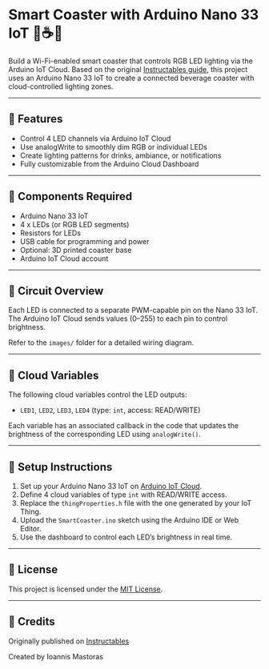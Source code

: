 # Smart Coaster with Arduino Nano 33 IoT 🧠☕💡

Build a Wi-Fi-enabled smart coaster that controls RGB LED lighting via the Arduino IoT Cloud. Based on the original [Instructables guide](https://www.instructables.com/Smart-Coaster-With-Arduino-Nano-33-IoT/), this project uses an Arduino Nano 33 IoT to create a connected beverage coaster with cloud-controlled lighting zones.

---

## 🚀 Features

- Control 4 LED channels via Arduino IoT Cloud
- Use analogWrite to smoothly dim RGB or individual LEDs
- Create lighting patterns for drinks, ambiance, or notifications
- Fully customizable from the Arduino Cloud Dashboard

---

## 🧰 Components Required

- Arduino Nano 33 IoT
- 4 x LEDs (or RGB LED segments)
- Resistors for LEDs
- USB cable for programming and power
- Optional: 3D printed coaster base
- Arduino IoT Cloud account

---

## 🔌 Circuit Overview

Each LED is connected to a separate PWM-capable pin on the Nano 33 IoT. The Arduino IoT Cloud sends values (0–255) to each pin to control brightness.

Refer to the `images/` folder for a detailed wiring diagram.

---

## 🧠 Cloud Variables

The following cloud variables control the LED outputs:

- `LED1`, `LED2`, `LED3`, `LED4` (type: `int`, access: READ/WRITE)

Each variable has an associated callback in the code that updates the brightness of the corresponding LED using `analogWrite()`.

---

## 🔧 Setup Instructions

1. Set up your Arduino Nano 33 IoT on [Arduino IoT Cloud](https://create.arduino.cc/iot).
2. Define 4 cloud variables of type `int` with READ/WRITE access.
3. Replace the `thingProperties.h` file with the one generated by your IoT Thing.
4. Upload the `SmartCoaster.ino` sketch using the Arduino IDE or Web Editor.
5. Use the dashboard to control each LED’s brightness in real time.

---

## 📜 License

This project is licensed under the [MIT License](LICENSE).

---

## 🙌 Credits

Originally published on [Instructables](https://www.instructables.com/Smart-Coaster-With-Arduino-Nano-33-IoT/)

Created by Ioannis Mastoras
